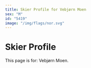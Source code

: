 ```yaml
---
title: Skier Profile for Vebjørn Moen
sex: "M"
id: "5419"
image: "/img/flags/nor.svg" 
---
```


# Skier Profile

This page is for: Vebjørn Moen.
    
